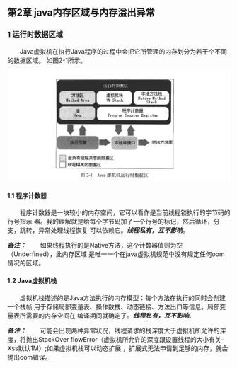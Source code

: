 ## 第2章 java内存区域与内存溢出异常

### 1 运行时数据区域
&emsp;&emsp;Java虚拟机在执行Java程序的过程中会把它所管理的内存划分为若干个不同的数据区域。
如图2-1所示。

  ![Image text](https://github.com/hhtqaq/jvmnotes/raw/master/2_memory_area_and_oom/img/runtime_data_area.png)

#### 1.1 程序计数器
&emsp;&emsp;程序计数器是一块较小的内存空间，它可以看作是当前线程锁执行的字节码的行号指示
器。我的理解就是给每个字节码加了一个行号的标记，然后循环，分支，跳转，异常处理线程恢复
可以依赖它。_**线程私有，互不影响**_。

**_备注：_**
&emsp;&emsp;如果线程执行的是Native方法，这个计数器值则为空（Underfined），此内存区域
是唯一一个在java虚拟机规范中没有规定任何oom情况的区域。

#### 1.2 Java虚拟机栈
&emsp;&emsp;虚拟机栈描述的是Java方法执行的内存模型：每个方法在执行的同时会创建一个栈帧
用于存储局部变量表、操作数栈、动态链接、方法出口等信息。局部变量表所需要的内存空间在
编译期间就确定了。_**线程私有，互不影响**_。

**_备注：_**
&emsp;&emsp;可能会出现两种异常状况，线程请求的栈深度大于虚拟机所允许的深度，将抛出StackOver
flowError（虚拟机所允许的深度跟设置线程的大小有关-Xss默认1M）;如果虚拟机栈可以动态扩展
，扩展式无法申请到足够的内存，就会抛出oom错误。

